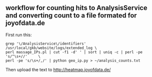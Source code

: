 ## workflow for counting hits to AnalysisService and converting count to a file formated for joyofdata.de

First run this:

    grep '\/AnalysisService\/identifiers' /usr/local/gkb/website/logs/extended_log \
    perl massage_IPs.pl | cut -f1 -d' ' | sort | uniq -c | perl -pe 's/^\s+//'     \
    perl -pe 's/\s+/,/' | python geo_ip.py > ~/analysis_counts.txt

Then upload the text to http://heatmap.joyofdata.de/
